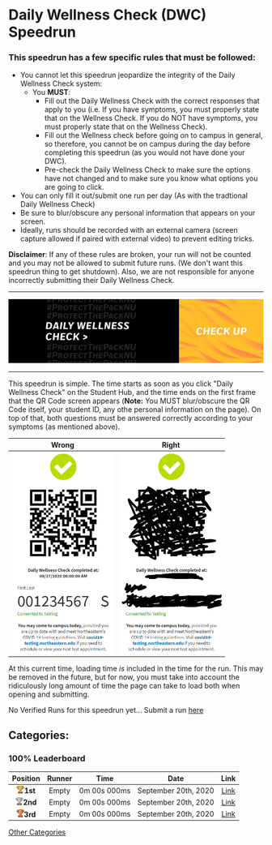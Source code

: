 # Daily Wellness Check (DWC) Speedrun

### This speedrun has **a few specific rules** that **must be followed**:
- You cannot let this speedrun jeopardize the integrity of the Daily Wellness Check system:
  - You **MUST**:
    - Fill out the Daily Wellness Check with the correct responses that apply to you (i.e. If you have symptoms, you must properly state that on the Wellness Check. If you do NOT have symptoms, you must properly state that on the Wellness Check).
    - Fill out the Wellness check before going on to campus in general, so therefore, you cannot be on campus during the day before completing this speedrun (as you would not have done your DWC).
    - Pre-check the Daily Wellness Check to make sure the options have not changed and to make sure you know what options you are going to click.
- You can only fill it out/submit one run per day (As with the tradtional Daily Wellness Check)
- Be sure to blur/obscure any personal information 
that appears on your screen.
- Ideally, runs should be recorded with an external camera (screen capture allowed if paired with external video) to prevent editing tricks.

**Disclaimer**: If any of these rules are broken, your run will not be counted and you may not be allowed to submit future runs. (We don't want this speedrun thing to get shutdown). Also, we are not responsible for anyone incorrectly submitting their Daily Wellness Check. 

---

[<img src="../../img/dwc.jpg" width="800">](https://wellness-check.northeastern.edu/)

---

This speedrun is simple. The time starts as soon as you click "Daily Wellness Check" on the Student Hub, and the time ends on the first frame that the QR Code screen appears (**Note:** You MUST blur/obscure the QR Code itself, your student ID, any othe personal information on the page). On top of that, both questions must be answered correctly according to your symptoms (as mentioned above).

| Wrong |    Right     | 
|:----------:|:-------------:|
|<img src="../../img/dwc2.png" align="right"  width="200">|<img src="../../img/dwc3.png" align="right" width="200">

At this current time, loading time *is* included in the time for the run. This may be removed in the future, but for now, you must take into account the ridiculously long amount of time the page can take to load both when opening and submitting.

No Verified Runs for this speedrun yet... Submit a run [here](https://forms.gle/hHda5Qc1Fa8ozx5f7)

## Categories:

### 100% Leaderboard

| Position |    Runner     |  Time | Date| Link |
|:----------:|:-------------:|:------:|:----:|:---:|
| <img src="../../img/1st.png" width="15">**1st** | Empty | 0m 00s 000ms  | September 20th, 2020 | [Link]() |
| <img src="../../img/2nd.png" width="15">**2nd** | Empty | 0m 00s 000ms  | September 20th, 2020 | [Link]() |
| <img src="../../img/3rd.png" width="15">**3rd** | Empty | 0m 00s 000ms  | September 20th, 2020 | [Link]() |


[Other Categories](../../README.md)

